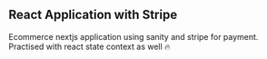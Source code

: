 ## React Application with Stripe
Ecommerce nextjs application using sanity and stripe for payment. Practised with react state context as well 🔥